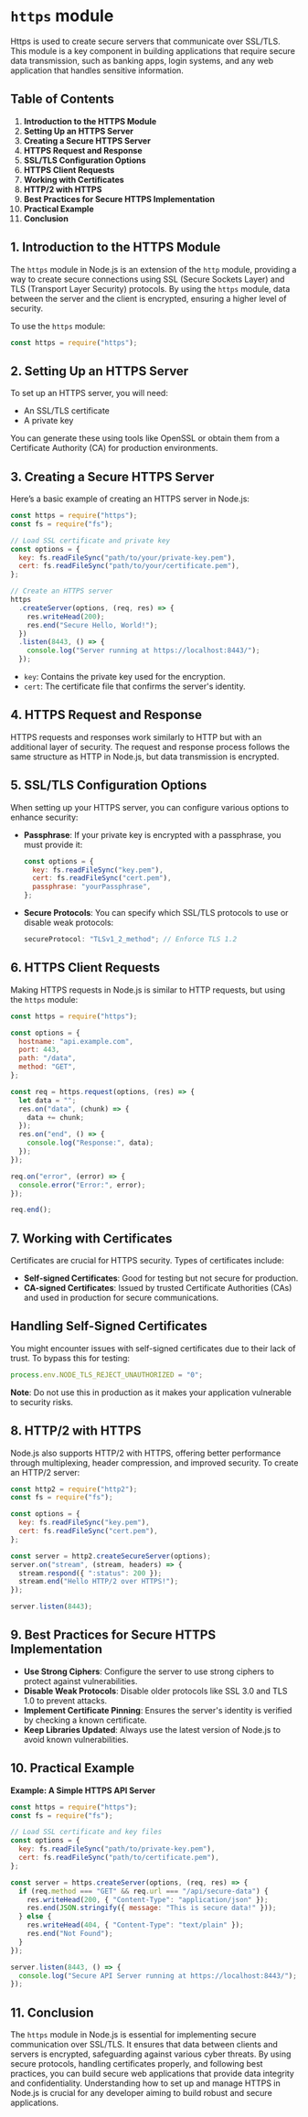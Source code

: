 # `https` module

Https is used to create secure servers that communicate over SSL/TLS. This module is a key component in building applications that require secure data transmission, such as banking apps, login systems, and any web application that handles sensitive information.

## Table of Contents

1. **Introduction to the HTTPS Module**
2. **Setting Up an HTTPS Server**
3. **Creating a Secure HTTPS Server**
4. **HTTPS Request and Response**
5. **SSL/TLS Configuration Options**
6. **HTTPS Client Requests**
7. **Working with Certificates**
8. **HTTP/2 with HTTPS**
9. **Best Practices for Secure HTTPS Implementation**
10. **Practical Example**
11. **Conclusion**

## 1. **Introduction to the HTTPS Module**

The `https` module in Node.js is an extension of the `http` module, providing a way to create secure connections using SSL (Secure Sockets Layer) and TLS (Transport Layer Security) protocols. By using the `https` module, data between the server and the client is encrypted, ensuring a higher level of security.

To use the `https` module:

```js
const https = require("https");
```

## 2. **Setting Up an HTTPS Server**

To set up an HTTPS server, you will need:

- An SSL/TLS certificate
- A private key

You can generate these using tools like OpenSSL or obtain them from a Certificate Authority (CA) for production environments.

## 3. **Creating a Secure HTTPS Server**

Here’s a basic example of creating an HTTPS server in Node.js:

```js
const https = require("https");
const fs = require("fs");

// Load SSL certificate and private key
const options = {
  key: fs.readFileSync("path/to/your/private-key.pem"),
  cert: fs.readFileSync("path/to/your/certificate.pem"),
};

// Create an HTTPS server
https
  .createServer(options, (req, res) => {
    res.writeHead(200);
    res.end("Secure Hello, World!");
  })
  .listen(8443, () => {
    console.log("Server running at https://localhost:8443/");
  });
```

- `key`: Contains the private key used for the encryption.
- `cert`: The certificate file that confirms the server's identity.

## 4. **HTTPS Request and Response**

HTTPS requests and responses work similarly to HTTP but with an additional layer of security. The request and response process follows the same structure as HTTP in Node.js, but data transmission is encrypted.

## 5. **SSL/TLS Configuration Options**

When setting up your HTTPS server, you can configure various options to enhance security:

- **Passphrase**: If your private key is encrypted with a passphrase, you must provide it:

  ```js
  const options = {
    key: fs.readFileSync("key.pem"),
    cert: fs.readFileSync("cert.pem"),
    passphrase: "yourPassphrase",
  };
  ```

- **Secure Protocols**: You can specify which SSL/TLS protocols to use or disable weak protocols:
  ```js
  secureProtocol: "TLSv1_2_method"; // Enforce TLS 1.2
  ```

## 6. **HTTPS Client Requests**

Making HTTPS requests in Node.js is similar to HTTP requests, but using the `https` module:

```js
const https = require("https");

const options = {
  hostname: "api.example.com",
  port: 443,
  path: "/data",
  method: "GET",
};

const req = https.request(options, (res) => {
  let data = "";
  res.on("data", (chunk) => {
    data += chunk;
  });
  res.on("end", () => {
    console.log("Response:", data);
  });
});

req.on("error", (error) => {
  console.error("Error:", error);
});

req.end();
```

## 7. **Working with Certificates**

Certificates are crucial for HTTPS security. Types of certificates include:

- **Self-signed Certificates**: Good for testing but not secure for production.
- **CA-signed Certificates**: Issued by trusted Certificate Authorities (CAs) and used in production for secure communications.

## Handling Self-Signed Certificates

You might encounter issues with self-signed certificates due to their lack of trust. To bypass this for testing:

```js
process.env.NODE_TLS_REJECT_UNAUTHORIZED = "0";
```

**Note**: Do not use this in production as it makes your application vulnerable to security risks.

## 8. **HTTP/2 with HTTPS**

Node.js also supports HTTP/2 with HTTPS, offering better performance through multiplexing, header compression, and improved security. To create an HTTP/2 server:

```js
const http2 = require("http2");
const fs = require("fs");

const options = {
  key: fs.readFileSync("key.pem"),
  cert: fs.readFileSync("cert.pem"),
};

const server = http2.createSecureServer(options);
server.on("stream", (stream, headers) => {
  stream.respond({ ":status": 200 });
  stream.end("Hello HTTP/2 over HTTPS!");
});

server.listen(8443);
```

## 9. **Best Practices for Secure HTTPS Implementation**

- **Use Strong Ciphers**: Configure the server to use strong ciphers to protect against vulnerabilities.
- **Disable Weak Protocols**: Disable older protocols like SSL 3.0 and TLS 1.0 to prevent attacks.
- **Implement Certificate Pinning**: Ensures the server's identity is verified by checking a known certificate.
- **Keep Libraries Updated**: Always use the latest version of Node.js to avoid known vulnerabilities.

## 10. **Practical Example**

**Example: A Simple HTTPS API Server**

```js
const https = require("https");
const fs = require("fs");

// Load SSL certificate and key files
const options = {
  key: fs.readFileSync("path/to/private-key.pem"),
  cert: fs.readFileSync("path/to/certificate.pem"),
};

const server = https.createServer(options, (req, res) => {
  if (req.method === "GET" && req.url === "/api/secure-data") {
    res.writeHead(200, { "Content-Type": "application/json" });
    res.end(JSON.stringify({ message: "This is secure data!" }));
  } else {
    res.writeHead(404, { "Content-Type": "text/plain" });
    res.end("Not Found");
  }
});

server.listen(8443, () => {
  console.log("Secure API Server running at https://localhost:8443/");
});
```

## 11. **Conclusion**

The `https` module in Node.js is essential for implementing secure communication over SSL/TLS. It ensures that data between clients and servers is encrypted, safeguarding against various cyber threats. By using secure protocols, handling certificates properly, and following best practices, you can build secure web applications that provide data integrity and confidentiality. Understanding how to set up and manage HTTPS in Node.js is crucial for any developer aiming to build robust and secure applications.
